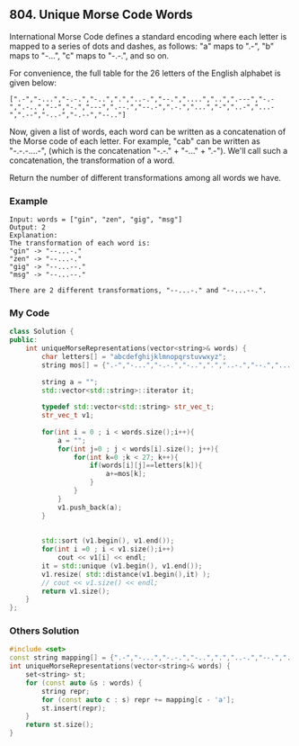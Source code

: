 ## 804. Unique Morse Code Words

International Morse Code defines a standard encoding where each letter is mapped to a series of dots and dashes, as follows: "a" maps to ".-", "b" maps to "-...", "c" maps to "-.-.", and so on.

For convenience, the full table for the 26 letters of the English alphabet is given below:
```
[".-","-...","-.-.","-..",".","..-.","--.","....","..",".---","-.-",".-..","--","-.","---",".--.","--.-",".-.","...","-","..-","...-",".--","-..-","-.--","--.."]
```
Now, given a list of words, each word can be written as a concatenation of the Morse code of each letter. For example, "cab" can be written as "-.-.-....-", (which is the concatenation "-.-." + "-..." + ".-"). We'll call such a concatenation, the transformation of a word.

Return the number of different transformations among all words we have.


### Example
```
Input: words = ["gin", "zen", "gig", "msg"]
Output: 2
Explanation:
The transformation of each word is:
"gin" -> "--...-."
"zen" -> "--...-."
"gig" -> "--...--."
"msg" -> "--...--."

There are 2 different transformations, "--...-." and "--...--.".
```

### My Code

```c++
class Solution {
public:
    int uniqueMorseRepresentations(vector<string>& words) {
        char letters[] = "abcdefghijklmnopqrstuvwxyz";
        string mos[] = {".-","-...","-.-.","-..",".","..-.","--.","....","..",".---","-.-",".-..","--","-.","---",".--.","--.-",".-.","...","-","..-","...-",".--","-..-","-.--","--.."};
    
        string a = "";
        std::vector<std::string>::iterator it;
        
        typedef std::vector<std::string> str_vec_t;
        str_vec_t v1;
            
        for(int i = 0 ; i < words.size();i++){
            a = "";
            for(int j=0 ; j < words[i].size(); j++){
                for(int k=0 ;k < 27; k++){
                    if(words[i][j]==letters[k]){
                        a+=mos[k];  
                    }
                }
            }
            v1.push_back(a);
        }
        
        
        std::sort (v1.begin(), v1.end());
        for(int i =0 ; i < v1.size();i++)
            cout << v1[i] << endl;
        it = std::unique (v1.begin(), v1.end());
        v1.resize( std::distance(v1.begin(),it) );
        // cout << v1.size() << endl;
        return v1.size();
    }
};
```

### Others Solution
```c++
#include <set>
const string mapping[] = {".-","-...","-.-.","-..",".","..-.","--.","....","..",".---","-.-",".-..","--","-.","---",".--.","--.-",".-.","...","-","..-","...-",".--","-..-","-.--","--.."};
int uniqueMorseRepresentations(vector<string>& words) {
    set<string> st;
    for (const auto &s : words) {
        string repr;
        for (const auto c : s) repr += mapping[c - 'a'];
        st.insert(repr);
    }
    return st.size();
}
```




